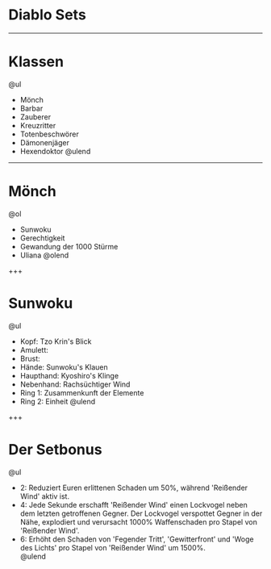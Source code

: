 # Diablo Sets

---

# Klassen

@ul
- Mönch
- Barbar
- Zauberer
- Kreuzritter
- Totenbeschwörer
- Dämonenjäger
- Hexendoktor
@ulend

---

# Mönch

@ol
- Sunwoku
- Gerechtigkeit
- Gewandung der 1000 Stürme
- Uliana
@olend

+++

# Sunwoku

@ul
- Kopf: Tzo Krin's Blick
- Amulett:
- Brust: 
- Hände: Sunwoku's Klauen
- Haupthand: Kyoshiro's Klinge
- Nebenhand: Rachsüchtiger Wind
- Ring 1: Zusammenkunft der Elemente
- Ring 2: Einheit
@ulend

+++

# Der Setbonus

@ul
- 2: Reduziert Euren erlittenen Schaden um 50%, während 'Reißender Wind' aktiv ist.
- 4: Jede Sekunde erschafft 'Reißender Wind' einen Lockvogel neben dem letzten getroffenen Gegner. Der Lockvogel verspottet Gegner in        der Nähe, explodiert und verursacht 1000% Waffenschaden pro Stapel von 'Reißender Wind'.
- 6: Erhöht den Schaden von 'Fegender Tritt', 'Gewitterfront' und 'Woge des Lichts' pro Stapel von 'Reißender Wind' um 1500%.   
@ulend



